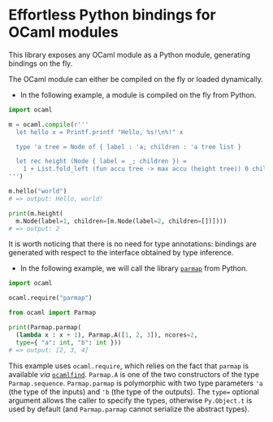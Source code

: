 # Effortless Python bindings for OCaml modules

This library exposes any OCaml module as a Python module, generating
bindings on the fly.

The OCaml module can either be compiled on the fly or loaded dynamically.

- In the following example, a module is compiled on the fly from Python.

```python
import ocaml

m = ocaml.compile(r'''
  let hello x = Printf.printf "Hello, %s!\n%!" x

  type 'a tree = Node of { label : 'a; children : 'a tree list }

  let rec height (Node { label = _; children }) =
    1 + List.fold_left (fun accu tree -> max accu (height tree)) 0 children
''')

m.hello("world")
# => output: Hello, world!

print(m.height(
  m.Node(label=1, children=[m.Node(label=2, children=[])])))
# => output: 2
```

It is worth noticing that there is no need for type annotations:
bindings are generated with respect to the interface obtained
by type inference.

- In the following example, we will call the library
[`parmap`](https://github.com/rdicosmo/parmap) from Python.

```python
import ocaml

ocaml.require("parmap")

from ocaml import Parmap

print(Parmap.parmap(
  (lambda x : x + 1), Parmap.A([1, 2, 3]), ncores=2,
  type={ "a": int, "b": int }))
# => output: [2, 3, 4]
```

This example uses `ocaml.require`, which relies on the fact
that `parmap` is available *via*
[`ocamlfind`](https://github.com/ocaml/ocamlfind).
`Parmap.A` is one of the two constructors of the type `Parmap.sequence`.
`Parmap.parmap` is polymorphic with two type parameters `'a`
(the type of the inputs) and `'b` (the type of the outputs).
The `type=` optional argument allows the caller to specify the types,
otherwise `Py.Object.t` is used by default (and `Parmap.parmap` cannot
serialize the abstract types).
    
